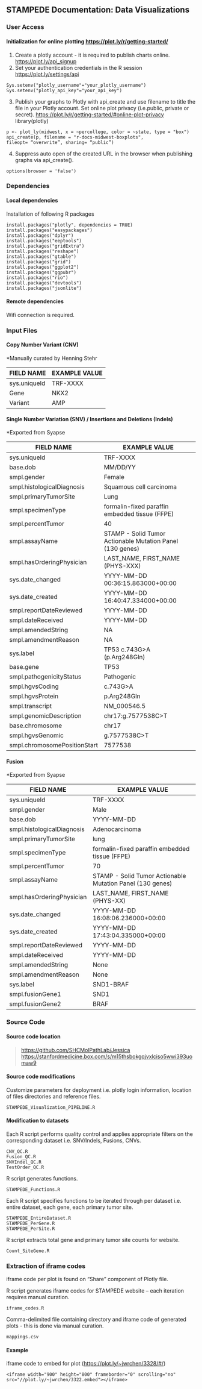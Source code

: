 ## STAMPEDE Documentation: Data Visualizations

### User Access
#### Initialization for online plotting https://plot.ly/r/getting-started/
1.	Create a plotly account - it is required to publish charts online. https://plot.ly/api_signup
2.	Set your authentication credentials in the R session https://plot.ly/settings/api 
```
Sys.setenv("plotly_username"="your_plotly_username")
Sys.setenv("plotly_api_key"="your_api_key")
```
3.	Publish your graphs to Plotly with api_create and use filename to title the file in your Plotly account. Set online plot privacy (i.e.public, private or secret). https://plot.ly/r/getting-started/#online-plot-privacy 
library(plotly)
```
p <- plot_ly(midwest, x = ~percollege, color = ~state, type = "box")
api_create(p, filename = "r-docs-midwest-boxplots",
fileopt= “overwrite”, sharing= “public”)
```
4.	Suppress auto open of the created URL in the browser when publishing graphs via api_create().
```
options(browser = 'false')
```

### Dependencies
#### Local dependencies
Installation of following R packages
```
install.packages("plotly", dependencies = TRUE)
install.packages("easypackages")
install.packages("dplyr")
install.packages("eeptools")
install.packages("gridExtra")
install.packages("reshape")
install.packages("gtable")
install.packages("grid")
install.packages("ggplot2") 
install.packages("ggpubr")
install.packages("rio") 
install.packages("devtools")
install.packages("jsonlite")
```

#### Remote dependencies 
Wifi connection is required.

### Input Files
#### Copy Number Variant (CNV)
*Manually curated by Henning Stehr

| FIELD NAME  | EXAMPLE VALUE |
| ------------- | ------------- |
| sys.uniqueId  | TRF-XXXX  |
| Gene  | NKX2  |
| Variant  | AMP  |

#### Single Number Variation (SNV) / Insertions and Deletions (Indels)
*Exported from Syapse

| FIELD NAME	| EXAMPLE VALUE |
| ------------- | ------------- |
| sys.uniqueId | TRF-XXXX |
| base.dob | MM/DD/YY |
| smpl.gender | Female |
| smpl.histologicalDiagnosis | Squamous cell carcinoma |
| smpl.primaryTumorSite | Lung |
| smpl.specimenType | formalin-fixed paraffin embedded tissue (FFPE) |
| smpl.percentTumor | 40 |
| smpl.assayName | STAMP - Solid Tumor Actionable Mutation Panel (130 genes) |
| smpl.hasOrderingPhysician | LAST_NAME, FIRST_NAME (PHYS-XXX) |
| sys.date_changed | YYYY-MM-DD 00:36:15.863000+00:00 |
| sys.date_created | YYYY-MM-DD 16:40:47.334000+00:00 |
| smpl.reportDateReviewed | YYYY-MM-DD |
| smpl.dateReceived | YYYY-MM-DD |
| smpl.amendedString | NA |
| smpl.amendmentReason | NA |
| sys.label | TP53 c.743G>A (p.Arg248Gln) |
| base.gene | TP53 |
| smpl.pathogenicityStatus | Pathogenic |
| smpl.hgvsCoding | c.743G>A |
| smpl.hgvsProtein | p.Arg248Gln |
| smpl.transcript | NM_000546.5 |
| smpl.genomicDescription | chr17:g.7577538C>T |
| base.chromosome | chr17 |
| smpl.hgvsGenomic | g.7577538C>T |
| smpl.chromosomePositionStart | 7577538 |

#### Fusion
*Exported from Syapse

| FIELD NAME	| EXAMPLE VALUE |
| ------------- | ------------- |
| sys.uniqueId | TRF-XXXX |
| smpl.gender | Male |
| base.dob | YYYY-MM-DD |
| smpl.histologicalDiagnosis | Adenocarcinoma |
| smpl.primaryTumorSite | lung |
| smpl.specimenType | formalin-fixed paraffin embedded tissue (FFPE) |
| smpl.percentTumor | 70 |
| smpl.assayName | STAMP - Solid Tumor Actionable Mutation Panel (130 genes) |
| smpl.hasOrderingPhysician | LAST_NAME, FIRST_NAME (PHYS-XX) |
| sys.date_changed | YYYY-MM-DD 16:08:06.236000+00:00 |
| sys.date_created | YYYY-MM-DD 17:43:04.335000+00:00 |
| smpl.reportDateReviewed | YYYY-MM-DD |
| smpl.dateReceived | YYYY-MM-DD |
| smpl.amendedString | None |
| smpl.amendmentReason | None |
| sys.label | SND1-BRAF |
| smpl.fusionGene1 | SND1 |
| smpl.fusionGene2 | BRAF |

### Source Code
#### Source code location
> https://github.com/SHCMolPathLab/Jessica
> https://stanfordmedicine.box.com/s/m15thsbokgqjvxlciso5wwi393uomaw9 

#### Source code modifications 
Customize parameters for deployment i.e. plotly login information, location of files directories and reference files.
```
STAMPEDE_Visualization_PIPELINE.R
```

#### Modification to datasets
Each R script performs quality control and applies appropriate filters on the corresponding dataset i.e. SNV/Indels, Fusions, CNVs.
```
CNV_QC.R
Fusion_QC.R
SNVIndel_QC.R
TestOrder_QC.R
```

R script generates functions.
```
STAMPEDE_Functions.R
```

Each R script specifies functions to be iterated through per dataset i.e. entire dataset, each gene, each primary tumor site. 
```
STAMPEDE_EntireDataset.R
STAMPEDE_PerGene.R
STAMPEDE_PerSite.R
```

R script extracts total gene and primary tumor site counts for website.
```
Count_SiteGene.R
```

### Extraction of iframe codes
iframe code per plot is found on “Share” component of Plotly file. 


R script generates iframe codes for STAMPEDE website – each iteration requires manual curation.
```
iframe_codes.R
```

Comma-delimited file containing directory and iframe code of generated plots - this is done via manual curation.
```
mappings.csv
```

#### Example
iframe code to embed for plot (https://plot.ly/~jwrchen/3328/#/)
```
<iframe width="900" height="800" frameborder="0" scrolling="no" src="//plot.ly/~jwrchen/3322.embed"></iframe>
```
